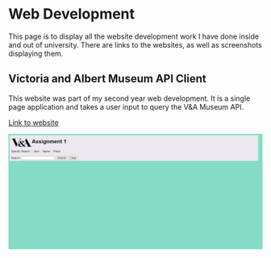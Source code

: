 # Web Development

This page is to display all the website development work I have done inside and out of university.
There are links to the websites, as well as screenshots displaying them.

## Victoria and Albert Museum API Client

This website was part of my second year web development. It is a single page application and takes a user input to query the V&A Museum API.

[Link to website](https://jb1930.brighton.domains/CI527/Assignment1/index.html)

![Image](/images/V&A.jpg)

